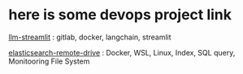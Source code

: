 # here is some devops project link
[llm-streamlit](https://github.com/RickOwri/streamlit-lang) : gitlab, docker, langchain, streamlit

[elasticsearch-remote-drive](https://github.com/RickOwri/elasticsearch-filebeat-kibana) : Docker, WSL, Linux, Index, SQL query, Monitooring File System 
